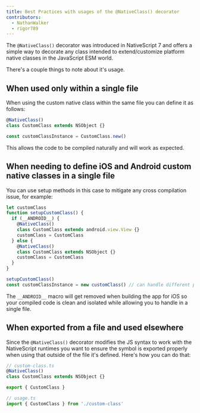 ```yaml
---
title: Best Practices with usages of the @NativeClass() decorator
contributors:
  - NathanWalker
  - rigor789
---
```


The `@NativeClass()` decorator was introduced in NativeScript 7 and offers a simple way to decorate any class intended to extend/customize platform native classes in the JavaScript ESM world.

There's a couple things to note about it's usage.

## When used only within a single file

When using the custom native class within the same file you can define it as follows:

```ts
@NativeClass()
class CustomClass extends NSObject {}

const customClassInstance = CustomClass.new()
```

This allows the code to be compiled naturally and will work as expected.

## When needing to define iOS and Android custom native classes in a single file

You can use setup methods in this case to mitigate any cross compilation issue, for example:

```ts
let customClass
function setupCustomClass() {
  if (__ANDROID__) {
    @NativeClass()
    class CustomClass extends android.view.View {}
    customClass = CustomClass
  } else {
    @NativeClass()
    class CustomClass extends NSObject {}
    customClass = CustomClass
  }
}

setupCustomClass()
const customClassInstance = new customClass() // can handle different platform args with ternary if needed
```

The `__ANDROID__` macro will get removed when building the app for iOS so your compiled code is clean and isolated while allowing you to handle in a single file.

## When exported from a file and used elsewhere

Since the `@NativeClass()` decorator modifies the JS syntax to work with the NativeScript runtimes you want to ensure the symbol is exported properly when using that outside of the file it's defined. Here's how you can do that:

```ts
// custom-class.ts
@NativeClass()
class CustomClass extends NSObject {}

export { CustomClass }

// usage.ts
import { CustomClass } from './custom-class'
```
